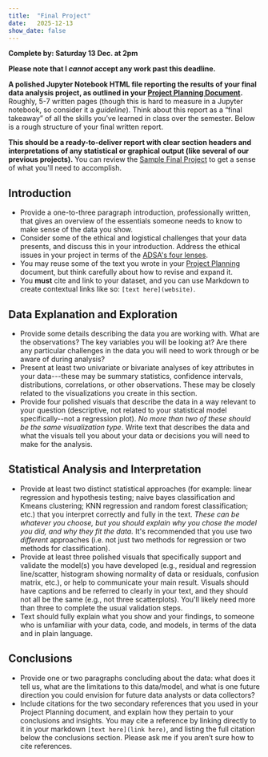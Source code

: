```yaml
---
title:  "Final Project"
date:   2025-12-13
show_date: false
---
```

**Complete by: Saturday 13 Dec. at 2pm**

**Please note that I *cannot* accept any work past this deadline.**

**A polished Jupyter Notebook HTML file reporting the results of your final data analysis project, as outlined in your [Project Planning Document](assignments/project-planning.md).** Roughly, 5-7 written pages (though this is hard to measure in a Jupyter notebook, so consider it a *guideline*). Think about this report as a “final takeaway” of all the skills you’ve learned in class over the semester. Below is a rough structure of your final written report.

**This should be a ready-to-deliver report with clear section headers and interpretations of any statistical or graphical output (like several of our previous projects).** You can review the [Sample Final Project](/sample-final-project.ipynb) to get a sense of what you'll need to accomplish.

## Introduction

- Provide a one-to-three paragraph introduction, professionally written, that gives an overview of the essentials someone needs to know to make sense of the data you show.
- Consider some of the ethical and logistical challenges that your data presents, and discuss this in your introduction. Address the ethical issues in your project in terms of the [ADSA's four lenses](https://ethos.academicdatascience.org/lenses/).
- You may reuse some of the text you wrote in your [Project Planning](/assignments/project-planning.md) document, but think carefully about how to revise and expand it.
- You **must** cite and link to your dataset, and you can use Markdown to create contextual links like so: `[text here](website)`.

## Data Explanation and Exploration

- Provide some details describing the data you are working with. What are the observations? The key variables you will be looking at? Are there any particular challenges in the data you will need to work through or be aware of during analysis?
- Present at least two univariate or bivariate analyses of key attributes in your data---these may be summary statistics, confidence intervals, distributions, correlations, or other observations. These may be closely related to the visualizations you create in this section.
- Provide four polished visuals that describe the data in a way relevant to your question (descriptive, not related to your statistical model specifically--not a regression plot). *No more than two of these should be the same visualization type*. Write text that describes the data and what the visuals tell you about your data or decisions you will need to make for the analysis.

## Statistical Analysis and Interpretation

- Provide at least two distinct statistical approaches (for example: linear regression and hypothesis testing; naive bayes classification and Kmeans clustering; KNN regression and random forest classification; etc.) that you interpret correctly and fully in the text. *These can be whatever you choose, but you should explain why you chose the model you did, and why they fit the data.* It's recommended that you use two *different* approaches (i.e. not just two methods for regression or two methods for classification).
- Provide at least three polished visuals that specifically support and validate the model(s) you have developed (e.g., residual and regression line/scatter, histogram showing normality of data or residuals, confusion matrix, etc.), or help to communicate your main result. Visuals should have captions and be referred to clearly in your text, and they should not all be the same (e.g., not three scatterplots). You'll likely need more than three to complete the usual validation steps.
- Text should fully explain what you show and your findings, to someone who is unfamiliar with your data, code, and models, in terms of the data and in plain language.

## Conclusions

- Provide one or two paragraphs concluding about the data: what does it tell us, what are the limitations to this data/model, and what is one future direction you could envision for future data analysts or data collectors?
- Include citations for the two secondary references that you used in your Project Planning document, and explain how they pertain to your conclusions and insights. You may cite a reference by linking directly to it in your markdown `[text here](link here)`, and listing the full citation below the conclusions section. Please ask me if you aren’t sure how to cite references.

